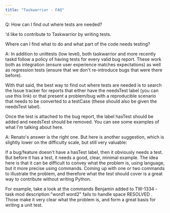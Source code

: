 ```yaml
---
title: "Taskwarrior - FAQ"
---
```


Q: How can I find out where tests are needed?

'd like to contribute to Taskwarrior by writing tests.

Where can I find what to do and what part of the code needs testing?

A: In addition to unittests (low level), both taskwarrior and more recently taskd follow a policy of having tests for every valid bug report. These work both as integration (ensure user experience matches expectations) as well as regression tests (ensure that we don't re-introduce bugs that were there before).

With that said, the best way to find out where tests are needed is to search the Issue tracker for reports that either have the needsTest label (you can use this link) or that present a problem/bug with a reproducible scenario that needs to be converted to a testCase (these should also be given the needsTest label).

Once the test is attached to the bug report, the label hasTest should be added and needsTest should be removed. You can see some examples of what I'm talking about here.

A: Renato's answer is the right one.
But here is another suggestion, which is slightly lower on the difficulty scale, but still very valuable:

If a bug/feature doesn't have a hasTest label, then it obviously needs a test.
But before it has a test, it needs a good, clear, minimal example.
The idea here is that it can be difficult to convey what the problem is, using language, but it more precise using commands.
Coming up with one or two commands to illustrate the problem, and therefore what the test should cover is a great way to contribute without writing Python.

For example, take a look at the commands Benjamin added to  TW-1334 - task mod description:"word1 word2" fails to handle space RESOLVED  .
Those make it very clear what the problem is, and form a great basis for writing a unit test.

